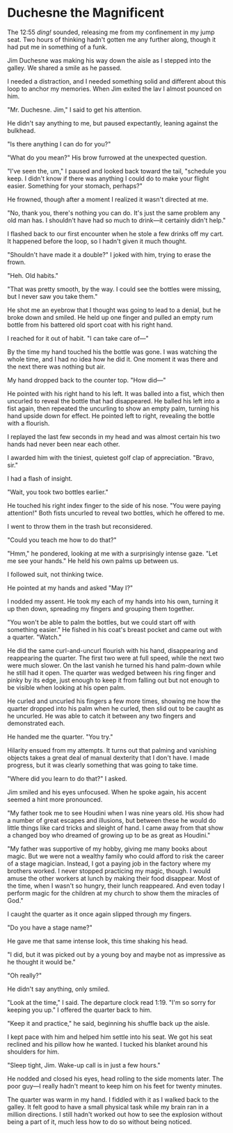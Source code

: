 # Duchesne the Magnificent

The 12:55 _ding!_ sounded, releasing me from my confinement in my jump seat.
Two hours of thinking hadn't gotten me any further along, though it had put me in something of a funk.

Jim Duchesne was making his way down the aisle as I stepped into the galley.
We shared a smile as he passed.

I needed a distraction, and I needed something solid and different about this loop to anchor my memories.
When Jim exited the lav I almost pounced on him.

"Mr. Duchesne.
Jim," I said to get his attention.

He didn't say anything to me, but paused expectantly, leaning against the bulkhead.

"Is there anything I can do for you?"

"What do you mean?"
His brow furrowed at the unexpected question.

"I've seen the, um," I paused and looked back toward the tail, "schedule you keep.
I didn't know if there was anything I could do to make your flight easier.
Something for your stomach, perhaps?"

He frowned, though after a moment I realized it wasn't directed at me.

"No, thank you, there's nothing you can do.
It's just the same problem any old man has.
I shouldn't have had so much to drink—it certainly didn't help."

I flashed back to our first encounter when he stole a few drinks off my cart.
It happened before the loop, so I hadn't given it much thought.

"Shouldn't have made it a double?"
I joked with him, trying to erase the frown.

"Heh.
Old habits."

"That was pretty smooth, by the way.
I could see the bottles were missing, but I never saw you take them."

He shot me an eyebrow that I thought was going to lead to a denial, but he broke down and smiled.
He held up one finger and pulled an empty rum bottle from his battered old sport coat with his right hand.

I reached for it out of habit.
"I can take care of—"

By the time my hand touched his the bottle was gone.
I was watching the whole time, and I had no idea how he did it.
One moment it was there and the next there was nothing but air.

My hand dropped back to the counter top.
"How did—"

He pointed with his right hand to his left.
It was balled into a fist, which then uncurled to reveal the bottle that had disappeared.
He balled his left into a fist again, then repeated the uncurling to show an empty palm, turning his hand upside down for effect.
He pointed left to right, revealing the bottle with a flourish.

I replayed the last few seconds in my head and was almost certain his two hands had never been near each other.

I awarded him with the tiniest, quietest golf clap of appreciation.
"Bravo, sir."

I had a flash of insight.

"Wait, you took two bottles earlier."

He touched his right index finger to the side of his nose.
"You were paying attention!"
Both fists uncurled to reveal two bottles, which he offered to me.

I went to throw them in the trash but reconsidered.

"Could you teach me how to do that?"

"Hmm," he pondered, looking at me with a surprisingly intense gaze.
"Let me see your hands."
He held his own palms up between us.

I followed suit, not thinking twice.

He pointed at my hands and asked "May I?"

I nodded my assent.
He took my each of my hands into his own, turning it up then down, spreading my fingers and grouping them together.

"You won't be able to palm the bottles, but we could start off with something easier."
He fished in his coat's breast pocket and came out with a quarter.
"Watch."

He did the same curl-and-uncurl flourish with his hand, disappearing and reappearing the quarter.
The first two were at full speed, while the next two were much slower.
On the last vanish he turned his hand palm-down while he still had it open.
The quarter was wedged between his ring finger and pinky by its edge, just enough to keep it from falling out but not enough to be visible when looking at his open palm.

He curled and uncurled his fingers a few more times, showing me how the quarter dropped into his palm when he curled, then slid out to be caught as he uncurled.
He was able to catch it between any two fingers and demonstrated each.

He handed me the quarter.
"You try."

Hilarity ensued from my attempts.
It turns out that palming and vanishing objects takes a great deal of manual dexterity that I don't have.
I made progress, but it was clearly something that was going to take time.

"Where did you learn to do that?" I asked.

Jim smiled and his eyes unfocused.
When he spoke again, his accent seemed a hint more pronounced.

"My father took me to see Houdini when I was nine years old.
His show had a number of great escapes and illusions, but between these he would do little things like card tricks and sleight of hand.
I came away from that show a changed boy who dreamed of growing up to be as great as Houdini."

"My father was supportive of my hobby, giving me many books about magic.
But we were not a wealthy family who could afford to risk the career of a stage magician.
Instead, I got a paying job in the factory where my brothers worked.
I never stopped practicing my magic, though.
I would amuse the other workers at lunch by making their food disappear.
Most of the time, when I wasn't so hungry, their lunch reappeared.
And even today I perform magic for the children at my church to show them the miracles of God."

I caught the quarter as it once again slipped through my fingers.

"Do you have a stage name?"

He gave me that same intense look, this time shaking his head.

"I did, but it was picked out by a young boy and maybe not as impressive as he thought it would be."

"Oh really?"

He didn't say anything, only smiled.

"Look at the time," I said.
The departure clock read 1:19.
"I'm so sorry for keeping you up."
I offered the quarter back to him.

"Keep it and practice," he said, beginning his shuffle back up the aisle.

I kept pace with him and helped him settle into his seat.
We got his seat reclined and his pillow how he wanted.
I tucked his blanket around his shoulders for him.

"Sleep tight, Jim.
Wake-up call is in just a few hours."

He nodded and closed his eyes, head rolling to the side moments later.
The poor guy—I really hadn't meant to keep him on his feet for twenty minutes.

The quarter was warm in my hand.
I fiddled with it as I walked back to the galley.
It felt good to have a small physical task while my brain ran in a million directions.
I still hadn't worked out how to see the explosion without being a part of it, much less how to do so without being noticed.
